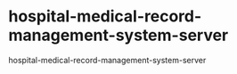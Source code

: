 # hospital-medical-record-management-system-server
hospital-medical-record-management-system-server
